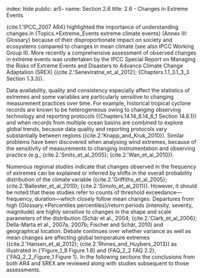 index: hide
public: ar5-
name: Section 2.6
title: 2.6 - Changes in Extreme Events

{cite.1.'IPCC_2007 AR4} highlighted the importance of understanding changes in {Topics.*Extreme_Events extreme climate events} (Annex III: Glossary) because of their disproportionate impact on society and ecosystems compared to changes in mean climate (see also IPCC Working Group II). More recently a comprehensive assessment of observed changes in extreme events was undertaken by the IPCC Special Report on Managing the Risks of Extreme Events and Disasters to Advance Climate Change Adaptation (SREX) ({cite.2.'Seneviratne_et_al_2012}; {Chapters.1.1_3.1_3_3 Section 1.3.3}).

Data availability, quality and consistency especially affect the statistics of extremes and some variables are particularly sensitive to changing measurement practices over time. For example, historical tropical cyclone records are known to be heterogeneous owing to changing observing technology and reporting protocols ({Chapters.14.14_6.14_6_1 Section 14.6.1}) and when records from multiple ocean basins are combined to explore global trends, because data quality and reporting protocols vary substantially between regions ({cite.2.'Knapp_and_Kruk_2010}). Similar problems have been discovered when analysing wind extremes, because of the sensitivity of measurements to changing instrumentation and observing practice (e.g., {cite.2.'Smits_et_al_2005}; {cite.2.'Wan_et_al_2010}).

Numerous regional studies indicate that changes observed in the frequency of extremes can be explained or inferred by shifts in the overall probability distribution of the climate variable ({cite.2.'Griffiths_et_al_2005}; {cite.2.'Ballester_et_al_2010}; {cite.2.'Simolo_et_al_2011}). However, it should be noted that these studies refer to counts of threshold exceedance— frequency, duration—which closely follow mean changes. Departures from high {Glossary.*Percentiles percentiles}/return periods (intensity, severity, magnitude) are highly sensitive to changes in the shape and scale parameters of the distribution (Schär et al., 2004; {cite.2.'Clark_et_al_2006}; Della-Marta et al., 2007a, 2007b; Fischer and Schär, 2010) and geographical location. Debate continues over whether variance as well as mean changes are affecting global temperature extremes ({cite.2.'Hansen_et_al_2012}; {cite.2.'Rhines_and_Huybers_2013}) as illustrated in {'Figure_1_8 Figure 1.8} and {FAQ_2_2 FAQ 2.2}, {'FAQ_2_2_Figure_1 Figure 1}. In the following sections the conclusions from both AR4 and SREX are reviewed along with studies subsequent to those assessments.
